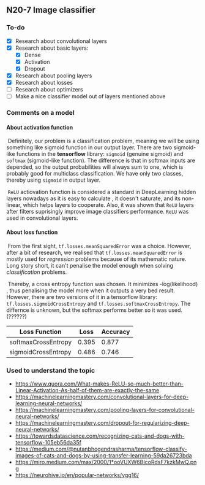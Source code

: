 ## N20-7 Image classifier

### To-do

- [x] Research about convolutional layers 
- [x] Research about basic layers:
  - [x] Dense
  - [x] Activation
  - [x] Dropout
- [x] Research about pooling layers
- [x] Research about losses
- [ ] Research about optimizers
- [ ] Make a nice classifier model out of layers mentioned above

### Comments on a model

#### About activation function

​	Definitely, our problem is a classification problem, meaning we will be using something like sigmoid function in our output layer. There are two sigmoid-like functions in the **tensorflow** library: `sigmoid` (genuine sigmoid) and `softmax` (sigmoid-like function). The difference is that in softmax inputs are depended, so the output probabilities will always sum to one, which is probably good for multiclass classification. We have only two classes, thereby using `sigmoid` in output layer.

​	`ReLU` actiovation function is considered a standard in DeepLearning hidden layers nowadays as it is easy to calculate , it doesn't saturate, and its non-linear, which helps layers to cooperate. Also, it was shown that `ReLU` layers after filters suprisingly improve image classifiers performance. `ReLU` was used in convolutional layers. 

#### About loss function

​	From the first sight, `tf.losses.meanSquaredError` was a choice. However, after a bit of research, we realised that `tf.losses.meanSquaredError` is mostly used for *regression* problems because of its mathematic nature. Long story short, it can't penalise the model enough when solving *classification* problems.

​	Thereby, a cross entropy function was chosen. It minimizes -log(likelihood)​, thus penalising the model more when it outputs a very bed result. However, there are two versions of it in a tensorflow library: `tf.losses.sigmoidCrossEntropy` and `tf.losses.softmaxCrossEntropy`. The differnce is unknown, but the softmax performs better so it was used. (??????)

| Loss Function       | Loss  | Accuracy |
| ------------------- | ----- | -------- |
| softmaxCrossEntropy | 0.395 | 0.877    |
| sigmoidCrossEntropy | 0.486 | 0.746    |

### Used to understand the topic

- https://www.quora.com/What-makes-ReLU-so-much-better-than-Linear-Activation-As-half-of-them-are-exactly-the-same
- https://machinelearningmastery.com/convolutional-layers-for-deep-learning-neural-networks/
- https://machinelearningmastery.com/pooling-layers-for-convolutional-neural-networks/
- https://machinelearningmastery.com/dropout-for-regularizing-deep-neural-networks/
- https://towardsdatascience.com/recognizing-cats-and-dogs-with-tensorflow-105eb56da35f
- https://medium.com/@nutanbhogendrasharma/tensorflow-classify-images-of-cats-and-dogs-by-using-transfer-learning-59da26723bda
- https://miro.medium.com/max/2000/1*ooVUXW6BIcoRdsF7kzkMwQ.png
- https://neurohive.io/en/popular-networks/vgg16/